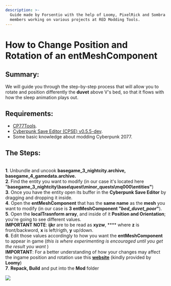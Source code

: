 ```yaml
---
description: >-
  Guide made by Forsentio with the help of Loomy, PixelRick and Sombra - Team
  members working on various projects at RED Modding Tools.
---
```


# How to Change Position and Rotation of an entMeshComponent

## Summary:

We will guide you through the step-by-step process that will allow you to rotate and position differently the **duvet** above V's bed, so that it flows with how the sleep animation plays out.

## Requirements:

* [CP77Tools](https://github.com/WolvenKit/CP77Tools/releases).
* [Cyberpunk Save Editor (CPSE) v0.5.5-dev](https://github.com/PixelRick/CyberpunkSaveEditor/releases/tag/v0.5.5-dev).
* Some basic knowledge about modding Cyberpunk 2077.

## The Steps:

\
**1**. Unbundle and uncook **basegame\_3\_nightcity.archive, basegame\_4\_gamedata.archive.**\
**2**. Find the entity you want to modify (in our case it's located here "**basegame\_3\_nightcity\base\quest\minor\_quests\mq000\entities"**)\
**3**. Once you have the entity open its buffer in the **Cyberpunk Save Editor** by dragging and dropping it inside.\
**4**. Open the **entMeshComponent** that has the **same name** as the **mesh** you want to modify (in our case is **3 entMeshComponent "**_**bed\_duvet\_poor**_**"**).\
**5**. Open the **localTrasnform array**, and inside of it **Position and Orientation**; you're going to see different values.\
**IMPORTANT NOTE**: **ijkr** are to be read as **xyzw**, \*\*\*\* where **z** is front/backword, **x** is left/rigth, **y** up/down.\
**6**. Edit those values accordingly to how you want the **entMeshComponent** to appear in game (_this is where experimenting is encouraged until you get the result you want_ )\
**IMPORTANT**: For a better understanding of how your changes may affect the ingame position and rotation use this [**website**](https://quaternions.online/) (kindly provided by **Loomy**)\
**7**. **Repack, Build** and put into the **Mod** folder

![](../../../.gitbook/assets/wkit\_wiki\_qEd\_res\_Duvet\_result.png)
